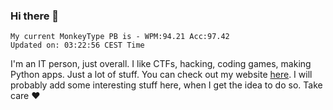 ### Hi there 👋
<!-- PB START -->
```
My current MonkeyType PB is - WPM:94.21 Acc:97.42
Updated on: 03:22:56 CEST Time
```
<!-- PB END -->
I'm an IT person, just overall. I like CTFs, hacking, coding games, making Python apps. Just a lot of stuff.
You can check out my website [here](https://skill3472.github.io/).
I will probably add some interesting stuff here, when I get the idea to do so. Take care ❤️
